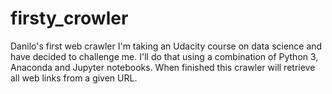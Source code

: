 # firsty_crowler
Danilo's first web crawler I'm taking an Udacity course on data science and have decided to challenge me. I'll do that using a combination of Python 3, Anaconda and Jupyter notebooks. When finished this crawler will retrieve all web links from a given URL.
